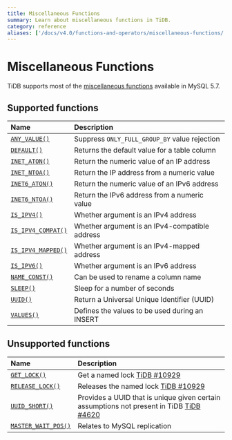 ```yaml
---
title: Miscellaneous Functions
summary: Learn about miscellaneous functions in TiDB.
category: reference
aliases: ['/docs/v4.0/functions-and-operators/miscellaneous-functions/','/docs/stable/reference/sql/functions-and-operators/miscellaneous-functions/']
---
```


# Miscellaneous Functions

TiDB supports most of the [miscellaneous functions](https://dev.mysql.com/doc/refman/5.7/en/miscellaneous-functions.html) available in MySQL 5.7.

## Supported functions

| Name | Description  |
|:------------|:-----------------------------------------------------------------------------------------------|
| [`ANY_VALUE()`](https://dev.mysql.com/doc/refman/5.7/en/miscellaneous-functions.html#function_any-value)              | Suppress `ONLY_FULL_GROUP_BY` value rejection       |
| [`DEFAULT()`](https://dev.mysql.com/doc/refman/5.7/en/miscellaneous-functions.html#function_default)                  | Returns the default value for a table column      |
| [`INET_ATON()`](https://dev.mysql.com/doc/refman/5.7/en/miscellaneous-functions.html#function_inet-aton)              | Return the numeric value of an IP address         |
| [`INET_NTOA()`](https://dev.mysql.com/doc/refman/5.7/en/miscellaneous-functions.html#function_inet-ntoa)              | Return the IP address from a numeric value        |
| [`INET6_ATON()`](https://dev.mysql.com/doc/refman/5.7/en/miscellaneous-functions.html#function_inet6-aton)            | Return the numeric value of an IPv6 address       |
| [`INET6_NTOA()`](https://dev.mysql.com/doc/refman/5.7/en/miscellaneous-functions.html#function_inet6-ntoa)            | Return the IPv6 address from a numeric value      |
| [`IS_IPV4()`](https://dev.mysql.com/doc/refman/5.7/en/miscellaneous-functions.html#function_is-ipv4)                  | Whether argument is an IPv4 address               |
| [`IS_IPV4_COMPAT()`](https://dev.mysql.com/doc/refman/5.7/en/miscellaneous-functions.html#function_is-ipv4-compat)    | Whether argument is an IPv4-compatible address    |
| [`IS_IPV4_MAPPED()`](https://dev.mysql.com/doc/refman/5.7/en/miscellaneous-functions.html#function_is-ipv4-mapped)    | Whether argument is an IPv4-mapped address        |
| [`IS_IPV6()`](https://dev.mysql.com/doc/refman/5.7/en/miscellaneous-functions.html#function_is-ipv6)                  | Whether argument is an IPv6 address               |
| [`NAME_CONST()`](https://dev.mysql.com/doc/refman/5.7/en/miscellaneous-functions.html#function_name-const)            | Can be used to rename a column name               |
| [`SLEEP()`](https://dev.mysql.com/doc/refman/5.7/en/miscellaneous-functions.html#function_sleep)                      | Sleep for a number of seconds                     |
| [`UUID()`](https://dev.mysql.com/doc/refman/5.7/en/miscellaneous-functions.html#function_uuid)                        | Return a Universal Unique Identifier (UUID)       |
| [`VALUES()`](https://dev.mysql.com/doc/refman/5.7/en/miscellaneous-functions.html#function_values)                    | Defines the values to be used during an INSERT    |

## Unsupported functions

| Name | Description  |
|:------------|:-----------------------------------------------------------------------------------------------|
| [`GET_LOCK()`](https://dev.mysql.com/doc/refman/5.7/en/miscellaneous-functions.html#function_get-lock)                | Get a named lock [TiDB #10929](https://github.com/pingcap/tidb/issues/10929) |
| [`RELEASE_LOCK()`](https://dev.mysql.com/doc/refman/5.7/en/miscellaneous-functions.html#function_release-lock)        | Releases the named lock [TiDB #10929](https://github.com/pingcap/tidb/issues/10929) |
| [`UUID_SHORT()`](https://dev.mysql.com/doc/refman/5.7/en/miscellaneous-functions.html#function_uuid-short)            | Provides a UUID that is unique given certain assumptions not present in TiDB [TiDB #4620](https://github.com/pingcap/tidb/issues/4620) |
| [`MASTER_WAIT_POS()`](https://dev.mysql.com/doc/refman/5.7/en/miscellaneous-functions.html#function_master-pos-wait)  | Relates to MySQL replication |
